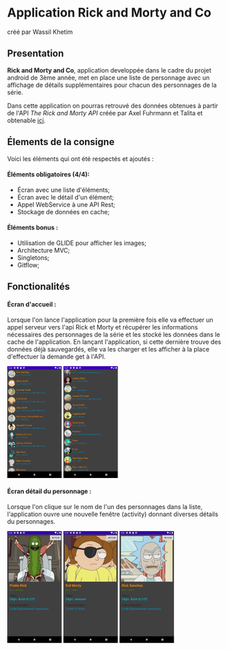 # Application Rick and Morty and Co
créé par Wassil Khetim

## Presentation

**Rick and Morty and Co**, application developpée dans le cadre du projet android de 3ème année, met en place une liste de personnage avec un affichage de détails supplémentaires pour chacun des personnages de la série.

Dans cette application on pourras retrouvé des données obtenues à partir de l'API *The Rick and Morty API* créée par Axel Fuhrmann et Talita et obtenable [ici](https://rickandmortyapi.com/).

## Élements de la consigne

Voici les éléments qui ont été respectés et ajoutés :

#### Éléments obligatoires (4/4):

- Écran avec une liste d'éléments;
- Écran avec le détail d'un élément;
- Appel WebService à une API Rest;
- Stockage de données en cache;

#### Éléments bonus :

- Utilisation de GLIDE pour afficher les images;
- Architecture MVC;
- Singletons;
- Gitflow;

## Fonctionalités

#### Écran d'accueil :

Lorsque l'on lance l'application pour la première fois elle va effectuer un appel serveur vers l'api Rick et Morty et récupérer les informations nécessaires des personnages de la série et les stocké les données dans le cache de l'application. En lançant l'application, si cette dernière trouve des données déjà sauvegardés, elle va les charger et les afficher à la place d'effectuer la demande get à l'API.

<p float="left">
  <img src=https://github.com/Wassangota/Android3A/blob/master/Screenshots/Screenshot_1590081995.png width=25%>
  <img src=https://github.com/Wassangota/Android3A/blob/master/Screenshots/Screenshot_1590082067.png width=25%>
</p>

#### Écran détail du personnage :

Lorsque l'on clique sur le nom de l'un des personnages dans la liste, l'application ouvre une nouvelle fenêtre (activity) donnant diverses détails du personnages.

<p float="left">
  <img src=https://github.com/Wassangota/Android3A/blob/master/Screenshots/Screenshot_1590082126.png width=25%>
  <img src=https://github.com/Wassangota/Android3A/blob/master/Screenshots/Screenshot_1590082151.png width=25%>
  <img src=https://github.com/Wassangota/Android3A/blob/master/Screenshots/Screenshot_1590082160.png width=25%>
</p>
